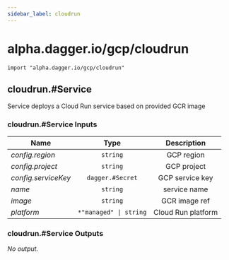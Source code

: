 ```yaml
---
sidebar_label: cloudrun
---
```


# alpha.dagger.io/gcp/cloudrun

```cue
import "alpha.dagger.io/gcp/cloudrun"
```

## cloudrun.#Service

Service deploys a Cloud Run service based on provided GCR image

### cloudrun.#Service Inputs

| Name                  | Type                      | Description          |
| -------------         |:-------------:            |:-------------:       |
|*config.region*        | `string`                  |GCP region            |
|*config.project*       | `string`                  |GCP project           |
|*config.serviceKey*    | `dagger.#Secret`          |GCP service key       |
|*name*                 | `string`                  |service name          |
|*image*                | `string`                  |GCR image ref         |
|*platform*             | `*"managed" \| string`    |Cloud Run platform    |

### cloudrun.#Service Outputs

_No output._
